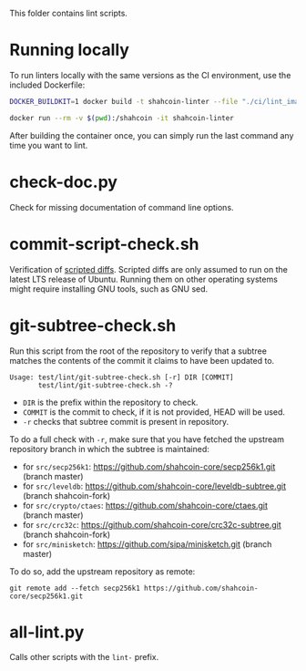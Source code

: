 This folder contains lint scripts.

Running locally
===============

To run linters locally with the same versions as the CI environment, use the included
Dockerfile:

```sh
DOCKER_BUILDKIT=1 docker build -t shahcoin-linter --file "./ci/lint_imagefile" ./

docker run --rm -v $(pwd):/shahcoin -it shahcoin-linter
```

After building the container once, you can simply run the last command any time you
want to lint.


check-doc.py
============
Check for missing documentation of command line options.

commit-script-check.sh
======================
Verification of [scripted diffs](/doc/developer-notes.md#scripted-diffs).
Scripted diffs are only assumed to run on the latest LTS release of Ubuntu. Running them on other operating systems
might require installing GNU tools, such as GNU sed.

git-subtree-check.sh
====================
Run this script from the root of the repository to verify that a subtree matches the contents of
the commit it claims to have been updated to.

```
Usage: test/lint/git-subtree-check.sh [-r] DIR [COMMIT]
       test/lint/git-subtree-check.sh -?
```

- `DIR` is the prefix within the repository to check.
- `COMMIT` is the commit to check, if it is not provided, HEAD will be used.
- `-r` checks that subtree commit is present in repository.

To do a full check with `-r`, make sure that you have fetched the upstream repository branch in which the subtree is
maintained:
* for `src/secp256k1`: https://github.com/shahcoin-core/secp256k1.git (branch master)
* for `src/leveldb`: https://github.com/shahcoin-core/leveldb-subtree.git (branch shahcoin-fork)
* for `src/crypto/ctaes`: https://github.com/shahcoin-core/ctaes.git (branch master)
* for `src/crc32c`: https://github.com/shahcoin-core/crc32c-subtree.git (branch shahcoin-fork)
* for `src/minisketch`: https://github.com/sipa/minisketch.git (branch master)

To do so, add the upstream repository as remote:

```
git remote add --fetch secp256k1 https://github.com/shahcoin-core/secp256k1.git
```

all-lint.py
===========
Calls other scripts with the `lint-` prefix.
